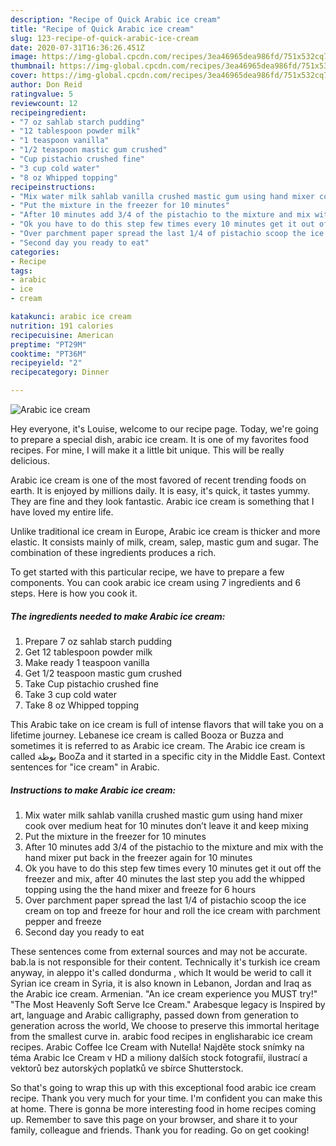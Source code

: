 ```yaml
---
description: "Recipe of Quick Arabic ice cream"
title: "Recipe of Quick Arabic ice cream"
slug: 123-recipe-of-quick-arabic-ice-cream
date: 2020-07-31T16:36:26.451Z
image: https://img-global.cpcdn.com/recipes/3ea46965dea986fd/751x532cq70/arabic-ice-cream-recipe-main-photo.jpg
thumbnail: https://img-global.cpcdn.com/recipes/3ea46965dea986fd/751x532cq70/arabic-ice-cream-recipe-main-photo.jpg
cover: https://img-global.cpcdn.com/recipes/3ea46965dea986fd/751x532cq70/arabic-ice-cream-recipe-main-photo.jpg
author: Don Reid
ratingvalue: 5
reviewcount: 12
recipeingredient:
- "7 oz sahlab starch pudding"
- "12 tablespoon powder milk"
- "1 teaspoon vanilla"
- "1/2 teaspoon mastic gum crushed"
- "Cup pistachio crushed fine"
- "3 cup cold water"
- "8 oz Whipped topping"
recipeinstructions:
- "Mix water milk sahlab vanilla crushed mastic gum using hand mixer cook over medium heat for 10 minutes don’t leave it and keep mixing"
- "Put the mixture in the freezer for 10 minutes"
- "After 10 minutes add 3/4 of the pistachio to the mixture and mix with the hand mixer put back in the freezer again for 10 minutes"
- "Ok you have to do this step few times every 10 minutes get it out off the freezer and mix, after 40 minutes the last step you add the whipped topping using the the hand mixer and freeze for 6 hours"
- "Over parchment paper spread the last 1/4 of pistachio scoop the ice cream on top and freeze for hour and roll the ice cream with parchment pepper and freeze"
- "Second day you ready to eat"
categories:
- Recipe
tags:
- arabic
- ice
- cream

katakunci: arabic ice cream 
nutrition: 191 calories
recipecuisine: American
preptime: "PT29M"
cooktime: "PT36M"
recipeyield: "2"
recipecategory: Dinner

---
```



![Arabic ice cream](https://img-global.cpcdn.com/recipes/3ea46965dea986fd/751x532cq70/arabic-ice-cream-recipe-main-photo.jpg)

Hey everyone, it's Louise, welcome to our recipe page. Today, we're going to prepare a special dish, arabic ice cream. It is one of my favorites food recipes. For mine, I will make it a little bit unique. This will be really delicious.

Arabic ice cream is one of the most favored of recent trending foods on earth. It is enjoyed by millions daily. It is easy, it's quick, it tastes yummy. They are fine and they look fantastic. Arabic ice cream is something that I have loved my entire life.

Unlike traditional ice cream in Europe, Arabic ice cream is thicker and more elastic. It consists mainly of milk, cream, salep, mastic gum and sugar. The combination of these ingredients produces a rich.


To get started with this particular recipe, we have to prepare a few components. You can cook arabic ice cream using 7 ingredients and 6 steps. Here is how you cook it.

<!--inarticleads1-->

##### The ingredients needed to make Arabic ice cream:

1. Prepare 7 oz sahlab starch pudding
1. Get 12 tablespoon powder milk
1. Make ready 1 teaspoon vanilla
1. Get 1/2 teaspoon mastic gum crushed
1. Take Cup pistachio crushed fine
1. Take 3 cup cold water
1. Take 8 oz Whipped topping


This Arabic take on ice cream is full of intense flavors that will take you on a lifetime journey. Lebanese ice cream is called Booza or Buzza and sometimes it is referred to as Arabic ice cream. The Arabic ice cream is called بوظة BooZa and it started in a specific city in the Middle East. Context sentences for &#34;ice cream&#34; in Arabic. 

<!--inarticleads2-->

##### Instructions to make Arabic ice cream:

1. Mix water milk sahlab vanilla crushed mastic gum using hand mixer cook over medium heat for 10 minutes don’t leave it and keep mixing
1. Put the mixture in the freezer for 10 minutes
1. After 10 minutes add 3/4 of the pistachio to the mixture and mix with the hand mixer put back in the freezer again for 10 minutes
1. Ok you have to do this step few times every 10 minutes get it out off the freezer and mix, after 40 minutes the last step you add the whipped topping using the the hand mixer and freeze for 6 hours
1. Over parchment paper spread the last 1/4 of pistachio scoop the ice cream on top and freeze for hour and roll the ice cream with parchment pepper and freeze
1. Second day you ready to eat


These sentences come from external sources and may not be accurate. bab.la is not responsible for their content. Technically it&#39;s turkish ice cream anyway, in aleppo it&#39;s called dondurma , which It would be werid to call it Syrian ice cream in Syria, it is also known in Lebanon, Jordan and Iraq as the Arabic ice cream. Armenian. &#34;An ice cream experience you MUST try!&#34; &#34;The Most Heavenly Soft Serve Ice Cream.&#34; Arabesque legacy is Inspired by art, language and Arabic calligraphy, passed down from generation to generation across the world, We choose to preserve this immortal heritage from the smallest curve in. arabic food recipes in englisharabic ice cream recipes. Arabic Coffee Ice Cream with Nutella! Najděte stock snímky na téma Arabic Ice Cream v HD a miliony dalších stock fotografií, ilustrací a vektorů bez autorských poplatků ve sbírce Shutterstock. 

So that's going to wrap this up with this exceptional food arabic ice cream recipe. Thank you very much for your time. I'm confident you can make this at home. There is gonna be more interesting food in home recipes coming up. Remember to save this page on your browser, and share it to your family, colleague and friends. Thank you for reading. Go on get cooking!
